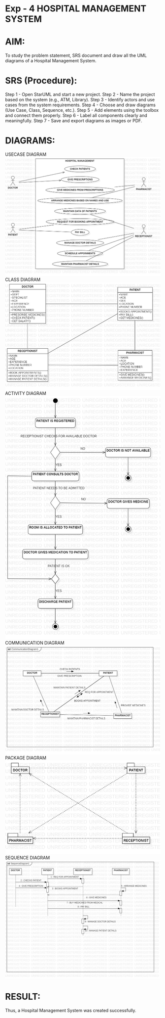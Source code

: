 # Exp - 4 HOSPITAL MANAGEMENT SYSTEM

# AIM:
To study the problem statement, SRS document and draw all the UML diagrams of a Hospital Management System.
# SRS (Procedure):
Step 1 - Open StarUML and start a new project.
Step 2 - Name the project based on the system (e.g., ATM, Library).
Step 3 - Identify actors and use cases from the system requirements.
Step 4 - Choose and draw diagrams (Use Case, Class, Sequence, etc.).
Step 5 - Add elements using the toolbox and connect them properly.
Step 6 - Label all components clearly and meaningfully.
Step 7 - Save and export diagrams as images or PDF.
# DIAGRAMS:
USECASE DIAGRAM
![alt text](image.png)
CLASS DIAGRAM
![alt text](image-2.png)
ACTIVITY DIAGRAM
![alt text](image-1.png)
COMMUNICATION DIAGRAM
![alt text](image-3.png)
PACKAGE DIAGRAM
![alt text](image-4.png)
SEQUENCE DIAGRAM
![alt text](image-5.png)
# RESULT:
Thus, a Hospital Management System was created successfully.